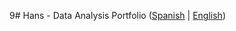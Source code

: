 9# Hans - Data Analysis Portfolio 
([Spanish](https://github.com/HansAllTech/Hans_Data_Analysis_Portfolio/blob/main/Proyectos.md#tabla-de-contenido-es--en) | [English](https://github.com/HansAllTech/Hans_Data_Analysis_Portfolio/blob/main/Projects.md#table-of-content-es--en))     
                                       
                                                                                                                                                                      
                                                
                                                            
                               
                    
                       
      
    
         
     
   
 
 
 
